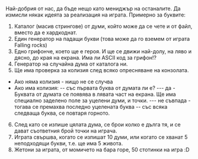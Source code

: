 Най-добрия от нас, да бъде нещо като мениджър на останалите. Да измисли някак идеята за реализация на играта. Примерно за буквите:
1. Каталог (масив стрингове) от думи, който може да се чете и от файл, вместо да е хардкоднат.
2. Един генератор на падащи букви (това може да го вземем от играта Falling rocks)
3. Едно грифонче, което ще е героя. И ще се движи най-долу, на ляво и дясно, до края на екрана. Има ли ASCII код за грифон!? 
4. Генератор на случайна дума от каталога ни.
5. Ще има проверка за колизия след всяко опресняване на конзолата. 
- Ако няма колизия - нищо не се случва
- Ако има колизия:
-- със първата буква от думата ли е?
--- да - Буквата от думата се появява в лявата част на екрана. Ще има специално заделено поле за уцелени думи, и точки.
--- не съвпада - тогава се премахва последно уцелената буква
-- със всяка следваща буква, се повтаря горното.
6. След като се изпише цялата дума, се брои колко е дълга тя, и се дават съответния брой точки на играча.
7. Играта свършва, когато се изпишат 10 думи, или когато се хванат 5 неподходящи букви, т.е. ще има 5 живота.
8. Жетони за играта, от момичето на бара горе, 50 стотинки  на игра :D

